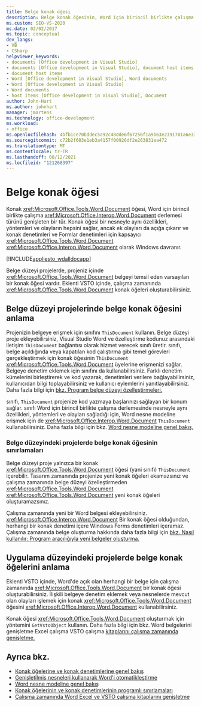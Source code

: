 ```yaml
---
title: Belge konak öğesi
description: Belge konak öğesinin, Word için birincil birlikte çalışma derlemesinde Belge türünü genişleten bir tür olduğunu öğrenin.
ms.custom: SEO-VS-2020
ms.date: 02/02/2017
ms.topic: conceptual
dev_langs:
- VB
- CSharp
helpviewer_keywords:
- documents [Office development in Visual Studio]
- documents [Office development in Visual Studio], document host items
- document host items
- Word [Office development in Visual Studio], Word documents
- Word [Office development in Visual Studio]
- Word documents
- host items [Office development in Visual Studio], Document
author: John-Hart
ms.author: johnhart
manager: jmartens
ms.technology: office-development
ms.workload:
- office
ms.openlocfilehash: 4bfb1ce70bddec5a92c48dde6f67256f1a9b63e2391701a6e33ebeb1b5591276
ms.sourcegitcommit: c72b2f603e1eb3a4157f00926df2e263831ea472
ms.translationtype: MT
ms.contentlocale: tr-TR
ms.lasthandoff: 08/12/2021
ms.locfileid: "121268397"
---
```

# <a name="document-host-item"></a>Belge konak öğesi
  Konak <xref:Microsoft.Office.Tools.Word.Document> öğesi, Word için birincil birlikte çalışma <xref:Microsoft.Office.Interop.Word.Document> derlemesi türünü genişleten bir tür. Konak öğesi bir nesneyle aynı özellikleri, yöntemleri ve olayların hepsini sağlar, ancak ek olayları da açığa çıkarır ve konak denetimleri ve Formlar denetimleri için kapsayıcı <xref:Microsoft.Office.Tools.Word.Document> <xref:Microsoft.Office.Interop.Word.Document> olarak Windows davranır.

 [!INCLUDE[appliesto_wdalldocapp](../vsto/includes/appliesto-wdalldocapp-md.md)]

 Belge düzeyi projelerde, projeniz içinde <xref:Microsoft.Office.Tools.Word.Document> belgeyi temsil eden varsayılan bir konak öğesi vardır. Eklenti VSTO içinde, çalışma zamanında <xref:Microsoft.Office.Tools.Word.Document> konak öğeleri oluşturabilirsiniz.

## <a name="understand-the-document-host-item-in-document-level-projects"></a>Belge düzeyi projelerinde belge konak öğesini anlama
 Projenizin belgeye erişmek için sınıfını `ThisDocument` kullanın. Belge düzeyi proje ekleyebilirsiniz, Visual Studio Word ve özelleştirme kodunuz arasındaki iletişim `ThisDocument` bağlantısı olarak hizmet verecek sınıfı üretir. sınıfı, belge açıldığında veya kapatılan kod çalıştırma gibi temel görevleri gerçekleştirmek için konak öğesinin `ThisDocument` <xref:Microsoft.Office.Tools.Word.Document> üyelerine erişmenizi sağlar. Belgeye denetim eklemek için sınıfını da kullanabilirsiniz. Farklı denetim kümelerini birleştirerek ve kod yazarak, denetimleri verilere bağlayabilirsiniz, kullanıcıdan bilgi toplayabilirsiniz ve kullanıcı eylemlerini yanıtlayabilirsiniz. Daha fazla bilgi için [bkz. Program belge düzeyi özelleştirmeleri.](../vsto/programming-document-level-customizations.md)

 sınıfı, `ThisDocument` projenize kod yazmaya başlarınızı sağlayan bir konum sağlar. sınıfı Word için birincil birlikte çalışma derlemesinde nesneyle aynı özellikleri, yöntemleri ve olayları sağladığı için, Word nesne modeline erişmek için de <xref:Microsoft.Office.Interop.Word.Document> `ThisDocument` kullanabilirsiniz. Daha fazla bilgi için bkz. [Word nesne modeline genel bakış.](../vsto/word-object-model-overview.md)

### <a name="limitations-of-the-document-host-item-in-document-level-projects"></a>Belge düzeyindeki projelerde belge konak öğesinin sınırlamaları
 Belge düzeyi proje yalnızca bir konak <xref:Microsoft.Office.Tools.Word.Document> öğesi (yani sınıfı) `ThisDocument` içerebilir. Tasarım zamanında projenize yeni konak öğeleri ekamazsınız ve çalışma zamanında belge düzeyi özelleştirmeden <xref:Microsoft.Office.Tools.Word.Document> <xref:Microsoft.Office.Tools.Word.Document> yeni konak öğeleri oluşturamazsınız.

 Çalışma zamanında yeni bir Word belgesi ekleyebilirsiniz. <xref:Microsoft.Office.Interop.Word.Document> Bir konak öğesi olduğundan, herhangi bir konak denetimi içere Windows Forms denetimleri içeramaz. Çalışma zamanında belge oluşturma hakkında daha fazla bilgi için [bkz. Nasıl kullanılır: Program aracılığıyla yeni belgeler oluşturma.](../vsto/how-to-programmatically-create-new-documents.md)

## <a name="understand-document-host-items-in-application-level-projects"></a>Uygulama düzeyindeki projelerde belge konak öğelerini anlama
 Eklenti VSTO içinde, Word'de açık olan herhangi bir belge için çalışma zamanında <xref:Microsoft.Office.Tools.Word.Document> bir konak öğesi oluşturabilirsiniz. İlişkili belgeye denetim eklemek veya nesnelerde mevcut olan olayları işlemek için konak <xref:Microsoft.Office.Tools.Word.Document> öğesini <xref:Microsoft.Office.Interop.Word.Document> kullanabilirsiniz.

 Konak öğesi <xref:Microsoft.Office.Tools.Word.Document> oluşturmak için yöntemini `GetVstoObject` kullanın. Daha fazla bilgi için bkz. Word belgelerini genişletme Excel çalışma VSTO çalışma [kitaplarını çalışma zamanında genişletme.](../vsto/extending-word-documents-and-excel-workbooks-in-vsto-add-ins-at-run-time.md)

## <a name="see-also"></a>Ayrıca bkz.
- [Konak öğelerine ve konak denetimlerine genel bakış](../vsto/host-items-and-host-controls-overview.md)
- [Genişletilmiş nesneleri kullanarak Word'i otomatikleştirme](../vsto/automating-word-by-using-extended-objects.md)
- [Word nesne modeline genel bakış](../vsto/word-object-model-overview.md)
- [Konak öğelerinin ve konak denetimlerinin programlı sınırlamaları](../vsto/programmatic-limitations-of-host-items-and-host-controls.md)
- [Çalışma zamanında Word Excel ve VSTO çalışma kitaplarını genişletme](../vsto/extending-word-documents-and-excel-workbooks-in-vsto-add-ins-at-run-time.md)
